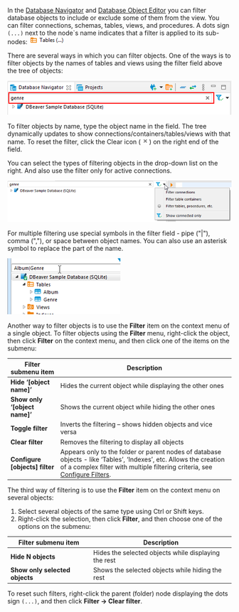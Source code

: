 In the [Database Navigator](Database-Navigator) and [Database Object Editor](Database-Object-Editor) you can filter database objects to include or exclude some of them from the view. You can filter connections, schemas, tables, views, and procedures. A dots sign `(...)` next to the node`s name indicates that a filter is applied to its sub-nodes:
![](images/ug/Filtered-object.png)

There are several ways in which you can filter objects.
One of the ways is to filter objects by the names of tables and views using the filter field above the tree of objects:

![](images/ug/DB-Nav-filter.png)

To filter objects by name, type the object name in the field. The tree dynamically updates to show connections/containers/tables/views with that name. To reset the filter, click the Clear icon  (![](images/ug/Clear-filter-icon.png)) on the right end of the field.

You can select the types of filtering objects in the drop-down list on the right. And also use the filter only for active connections.

![](images/ug/DB-filter-object-types.png)

For multiple filtering use special symbols in the filter field - pipe ("|"), comma (","), or space between object names. You can also use an asterisk symbol to replace the part of the name.

![](images/ug/DB-multiple-filter.png)

Another way to filter objects is to use the **Filter** item on the context menu of a single object. To filter objects using the **Filter** menu, right-click the object, then click **Filter** on the context menu, and then click one of the items on the submenu:

Filter submenu item|Description
-------------------|-----------
**Hide ‘[object name]’**|Hides the current object while displaying the other ones
**Show only ‘[object name]’**|Shows the current object while hiding the other ones
**Toggle filter**|Inverts the filtering – shows hidden objects and vice versa
**Clear filter**|Removes the filtering to display all objects
**Configure [objects] filter**|Appears only to the folder or parent nodes of database objects - like ‘Tables’, ‘Indexes’, etc. Allows the creation of a complex filter with multiple filtering criteria, see [Configure Filters](Configure-Filters).

The third way of filtering is to use the **Filter** item on the context menu on several objects:
1. Select several objects of the same type using Ctrl or Shift keys.
2. Right-click the selection, then click **Filter**, and then choose one of the options on the submenu:

Filter submenu item|Description
-------------------|-----------
**Hide N objects**|Hides the selected objects while displaying the rest
**Show only selected objects**|Shows the selected objects while hiding the rest

To reset such filters, right-click the parent (folder) node displaying the dots sign `(...)`, and then click **Filter -> Clear filter**.

